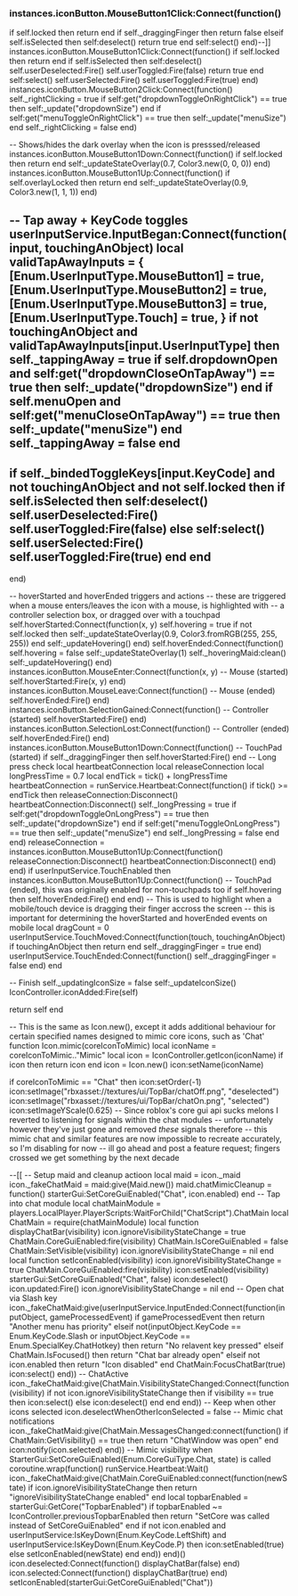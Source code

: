 ### instances.iconButton.MouseButton1Click:Connect(function()

if self.locked then return end
if self._draggingFinger then
return false
elseif self.isSelected then
self:deselect()
return true
end
self:select()
end)--]]
instances.iconButton.MouseButton1Click:Connect(function()
if self.locked then return end
if self.isSelected then
self:deselect()
self.userDeselected:Fire()
self.userToggled:Fire(false)
return true
end
self:select()
self.userSelected:Fire()
self.userToggled:Fire(true)
end)
instances.iconButton.MouseButton2Click:Connect(function()
self._rightClicking = true
if self:get("dropdownToggleOnRightClick") == true then
self:_update("dropdownSize")
end
if self:get("menuToggleOnRightClick") == true then
self:_update("menuSize")
end
self._rightClicking = false
end)

-- Shows/hides the dark overlay when the icon is presssed/released
instances.iconButton.MouseButton1Down:Connect(function()
if self.locked then return end
self:_updateStateOverlay(0.7, Color3.new(0, 0, 0))
end)
instances.iconButton.MouseButton1Up:Connect(function()
if self.overlayLocked then return end
self:_updateStateOverlay(0.9, Color3.new(1, 1, 1))
end)

-- Tap away + KeyCode toggles
userInputService.InputBegan:Connect(function(input, touchingAnObject)
local validTapAwayInputs = {
[Enum.UserInputType.MouseButton1] = true,
[Enum.UserInputType.MouseButton2] = true,
[Enum.UserInputType.MouseButton3] = true,
[Enum.UserInputType.Touch] = true,
}
if not touchingAnObject and validTapAwayInputs[input.UserInputType] then
self._tappingAway = true
if self.dropdownOpen and self:get("dropdownCloseOnTapAway") == true then
self:_update("dropdownSize")
end
if self.menuOpen and self:get("menuCloseOnTapAway") == true then
self:_update("menuSize")
end
self._tappingAway = false
end
--
if self._bindedToggleKeys[input.KeyCode] and not touchingAnObject and not self.locked then
if self.isSelected then
self:deselect()
self.userDeselected:Fire()
self.userToggled:Fire(false)
else
self:select()
self.userSelected:Fire()
self.userToggled:Fire(true)
end
end
--
end)

-- hoverStarted and hoverEnded triggers and actions
-- these are triggered when a mouse enters/leaves the icon with a mouse, is highlighted with
-- a controller selection box, or dragged over with a touchpad
self.hoverStarted:Connect(function(x, y)
self.hovering = true
if not self.locked then
self:_updateStateOverlay(0.9, Color3.fromRGB(255, 255, 255))
end
self:_updateHovering()
end)
self.hoverEnded:Connect(function()
self.hovering = false
self:_updateStateOverlay(1)
self._hoveringMaid:clean()
self:_updateHovering()
end)
instances.iconButton.MouseEnter:Connect(function(x, y) -- Mouse (started)
self.hoverStarted:Fire(x, y)
end)
instances.iconButton.MouseLeave:Connect(function() -- Mouse (ended)
self.hoverEnded:Fire()
end)
instances.iconButton.SelectionGained:Connect(function() -- Controller (started)
self.hoverStarted:Fire()
end)
instances.iconButton.SelectionLost:Connect(function() -- Controller (ended)
self.hoverEnded:Fire()
end)
instances.iconButton.MouseButton1Down:Connect(function() -- TouchPad (started)
if self._draggingFinger then
self.hoverStarted:Fire()
end
-- Long press check
local heartbeatConnection
local releaseConnection
local longPressTime = 0.7
local endTick = tick() + longPressTime
heartbeatConnection = runService.Heartbeat:Connect(function()
if tick() >= endTick then
releaseConnection:Disconnect()
heartbeatConnection:Disconnect()
self._longPressing = true
if self:get("dropdownToggleOnLongPress") == true then
self:_update("dropdownSize")
end
if self:get("menuToggleOnLongPress") == true then
self:_update("menuSize")
end
self._longPressing = false
end
end)
releaseConnection = instances.iconButton.MouseButton1Up:Connect(function()
releaseConnection:Disconnect()
heartbeatConnection:Disconnect()
end)
end)
if userInputService.TouchEnabled then
instances.iconButton.MouseButton1Up:Connect(function() -- TouchPad (ended), this was originally enabled for non-touchpads too
if self.hovering then
self.hoverEnded:Fire()
end
end)
-- This is used to highlight when a mobile/touch device is dragging their finger accross the screen
-- this is important for determining the hoverStarted and hoverEnded events on mobile
local dragCount = 0
userInputService.TouchMoved:Connect(function(touch, touchingAnObject)
if touchingAnObject then
return
end
self._draggingFinger = true
end)
userInputService.TouchEnded:Connect(function()
self._draggingFinger = false
end)
end

-- Finish
self._updatingIconSize = false
self:_updateIconSize()
IconController.iconAdded:Fire(self)

return self
end

-- This is the same as Icon.new(), except it adds additional behaviour for certain specified names designed to mimic core icons, such as 'Chat'
function Icon.mimic(coreIconToMimic)
local iconName = coreIconToMimic.."Mimic"
local icon = IconController.getIcon(iconName)
if icon then
return icon
end
icon = Icon.new()
icon:setName(iconName)

if coreIconToMimic == "Chat" then
icon:setOrder(-1)
icon:setImage("rbxasset://textures/ui/TopBar/chatOff.png", "deselected")
icon:setImage("rbxasset://textures/ui/TopBar/chatOn.png", "selected")
icon:setImageYScale(0.625)
-- Since roblox's core gui api sucks melons I reverted to listening for signals within the chat modules
-- unfortunately however they've just gone and removed *these* signals therefore 
-- this mimic chat and similar features are now impossible to recreate accurately, so I'm disabling for now
-- ill go ahead and post a feature request; fingers crossed we get something by the next decade

--[[
-- Setup maid and cleanup actioon
local maid = icon._maid
icon._fakeChatMaid = maid:give(Maid.new())
maid.chatMimicCleanup = function()
starterGui:SetCoreGuiEnabled("Chat", icon.enabled)
end
-- Tap into chat module
local chatMainModule = players.LocalPlayer.PlayerScripts:WaitForChild("ChatScript").ChatMain
local ChatMain = require(chatMainModule)
local function displayChatBar(visibility)
icon.ignoreVisibilityStateChange = true
ChatMain.CoreGuiEnabled:fire(visibility)
ChatMain.IsCoreGuiEnabled = false
ChatMain:SetVisible(visibility)
icon.ignoreVisibilityStateChange = nil
end
local function setIconEnabled(visibility)
icon.ignoreVisibilityStateChange = true
ChatMain.CoreGuiEnabled:fire(visibility)
icon:setEnabled(visibility)
starterGui:SetCoreGuiEnabled("Chat", false)
icon:deselect()
icon.updated:Fire()
icon.ignoreVisibilityStateChange = nil
end
-- Open chat via Slash key
icon._fakeChatMaid:give(userInputService.InputEnded:Connect(function(inputObject, gameProcessedEvent)
if gameProcessedEvent then
return "Another menu has priority"
elseif not(inputObject.KeyCode == Enum.KeyCode.Slash or inputObject.KeyCode == Enum.SpecialKey.ChatHotkey) then
return "No relavent key pressed"
elseif ChatMain.IsFocused() then
return "Chat bar already open"
elseif not icon.enabled then
return "Icon disabled"
end
ChatMain:FocusChatBar(true)
icon:select()
end))
-- ChatActive
icon._fakeChatMaid:give(ChatMain.VisibilityStateChanged:Connect(function(visibility)
if not icon.ignoreVisibilityStateChange then
if visibility == true then
icon:select()
else
icon:deselect()
end
end
end))
-- Keep when other icons selected
icon.deselectWhenOtherIconSelected = false
-- Mimic chat notifications
icon._fakeChatMaid:give(ChatMain.MessagesChanged:connect(function()
if ChatMain:GetVisibility() == true then
return "ChatWindow was open"
end
icon:notify(icon.selected)
end))
-- Mimic visibility when StarterGui:SetCoreGuiEnabled(Enum.CoreGuiType.Chat, state) is called
coroutine.wrap(function()
runService.Heartbeat:Wait()
icon._fakeChatMaid:give(ChatMain.CoreGuiEnabled:connect(function(newState)
if icon.ignoreVisibilityStateChange then
return "ignoreVisibilityStateChange enabled"
end
local topbarEnabled = starterGui:GetCore("TopbarEnabled")
if topbarEnabled ~= IconController.previousTopbarEnabled then
return "SetCore was called instead of SetCoreGuiEnabled"
end
if not icon.enabled and userInputService:IsKeyDown(Enum.KeyCode.LeftShift) and userInputService:IsKeyDown(Enum.KeyCode.P) then
icon:setEnabled(true)
else
setIconEnabled(newState)
end
end))
end)()
icon.deselected:Connect(function()
displayChatBar(false)
end)
icon.selected:Connect(function()
displayChatBar(true)
end)
setIconEnabled(starterGui:GetCoreGuiEnabled("Chat"))
